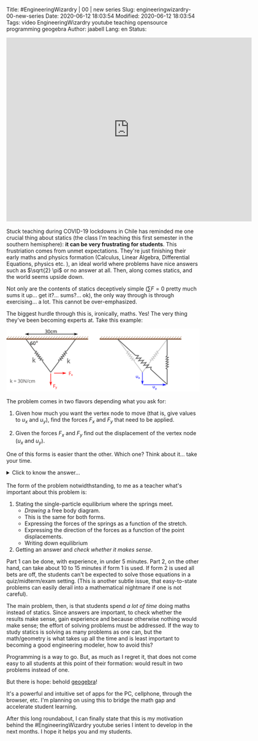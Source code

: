 Title: #EngineeringWizardry | 00 | new series
Slug: engineeringwizardry-00-new-series
Date: 2020-06-12 18:03:54
Modified: 2020-06-12 18:03:54
Tags: video EngineeringWizardry youtube teaching opensource programming geogebra
Author: jaabell
Lang: en
Status: 

<!-- SUMMARY BEGIN -->


<div class="videoWrapper" align="left">
<iframe width="640" height="480" src="https://www.youtube.com/embed/F5xoTIT2uW4" frameborder="0"  allowfullscreen></iframe>
</div>

Stuck teaching during COVID-19 lockdowns in Chile has reminded me one crucial thing 
about statics (the class I'm teaching this first semester in the southern hemisphere): **it can be very frustrating for students**. This frustriation comes from unmet expectations. They're just finishing their early maths and physics formation (Calculus, Linear Algebra, Differential Equations, physics etc. ), an ideal world where problems have nice answers such as $\sqrt{2}  \pi$ or no answer at all. Then, along comes statics, and the world seems upside down. 

<!-- SUMMARY END -->

Not only are the contents of statics deceptively simple ($\sum F=0$ pretty much sums it up... get it?... sums?... ok), the only way through is through exercising... a lot. This cannot be over-emphasized. 

The biggest hurdle through this is, ironically, maths. Yes! The very thing they've been becoming experts at. Take this example:

<!-- ![problem1](/images/engineering-wizardry/engineering-wizardry-00-new-series-fig00.svg) -->
<div class="responsive-image" align="left">
<img src="/images/engineering-wizardry/engineering-wizardry-00-new-series-fig00.svg">
</div>

The problem comes in two flavors depending what you ask for: 

1. Given how much you want the vertex node to move (that is, give values to $u_x$ and $u_y$), find the forces $F_x$ and $F_y$ that need to be applied. 

1. Given the forces $F_x$ and $F_y$ find out the displacement of the vertex node ($u_x$ and $u_y$).

One of this forms is easier thant the other. Which one? Think about it... take your time.

<details markdown="1">
<summary>Click to know the answer...</summary>

**NUMBER 2**

Why? Glad you asked!  In #2 you *fix the geometry* of the problem. Finding the change in length of the springs is trivial.From that you can find the forces carried by each spring and from that the force applied comes from stating a simple particle force equilibrium at the vertex. 


Form #1 fixes the applied forces. This means that the geometry is unknown, which leads to a *nonlinear system of equations* that needs to be solved so that the displacements $u_x$ and $u_y$ result in spring stretches such that the equilibrium is satisfied. 

</details>

<br>
The form of the problem notwidthstanding, to me as a teacher what's important about this problem is:

1. Stating the single-particle equilibrium where the springs meet. 
    * *Drawing* a free body diagram. 
    * This is the same for both forms.
    * Expressing the forces of the springs as a function of the stretch. 
    * Expressing the direction of the forces as a function of the point displacements. 
    * Writing down equilibrium
1. Getting an answer and *check whether it makes sense*. 

Part 1 can be done, with experience, in under 5 minutes. Part 2, on the other hand, can take about 10 to 15 minutes if form 1 is used. If form 2 is used all bets are off, the students can't be expected to solve those equations in a quiz/midterm/exam setting. (This is another subtle issue, that easy-to-state problems can easily derail into a mathematical nightmare if one is not careful).

The main problem, then, is that students spend *a lot of time* doing maths instead of statics. Since answers are important, to check whether the results make sense, gain experience and because otherwise nothing would make sense; the effort of solving problems must be addressed. If the way to study statics is solving as many problems as one can, but the math/geometry is what takes up all the time and is least important to becoming a good engineering modeler, how to avoid this?

Programming is a way to go. But, as much as I regret it, that does not come easy to all students at this point of their formation: would result in two problems instead of one. 

But there is hope: behold [geogebra](geogebra.org)!

It's a powerful and intuitive set of apps for the PC, cellphone, through the browser, etc. I'm planning on using this to bridge the math gap and accelerate student learning. 

After this long roundabout, I can finally state that this is my motivation behind the #EngineeringWizardry youtube series I intent to develop in the next months. I hope it helps you and my students. 




